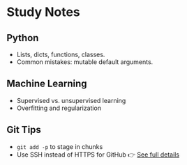 # Study Notes

## Python

- Lists, dicts, functions, classes.
- Common mistakes: mutable default arguments.

## Machine Learning

- Supervised vs. unsupervised learning
- Overfitting and regularization

## Git Tips

- `git add -p` to stage in chunks
- Use SSH instead of HTTPS for GitHub
👉 [See full details](useGit.html)

